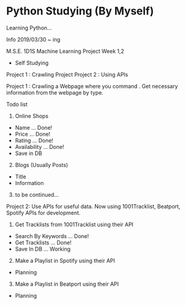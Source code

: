 # Python Studying (By Myself)
Learning Python...

Info
2019/03/30 ~ ing

M.S.E. 1D1S Machine Learning Project Week 1,2
+ Self Studying

Project 1 : Crawling Project
Project 2 : Using APIs



Project 1 :
Crawling a Webpage where you command . Get necessary information from the webpage by type.

Todo list

1. Online Shops
- Name ... Done!
- Price ... Done!
- Rating ... Done!
- Availability ... Done!
- Save in DB

2. Blogs (Usually Posts)
- Title
- Information

3. to be continued...


Project 2:
Use APIs for useful data. Now using 1001Tracklist, Beatport, Spotify APIs for development.

1. Get Tracklists from 1001Tracklist using their API
- Search By Keywords ... Done!
- Get Tracklists ... Done!
- Save In DB ... Working

2. Make a Playlist in Spotify using their API
- Planning

3. Make a Playlist in Beatport using their API
- Planning

